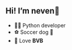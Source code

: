 ## Hi! I’m neven🤗
- 👨‍💻 Python developer
- ⚽ Soccer dog 🐶
- 💯 Love **BVB**

<!---
fr4wanglei/fr4wanglei is a ✨ special ✨ repository because its `README.md` (this file) appears on your GitHub profile.
You can click the Preview link to take a look at your changes.
--->
